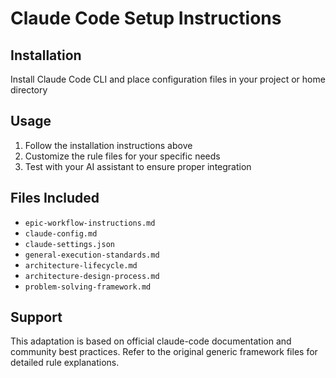 # Claude Code Setup Instructions

## Installation
Install Claude Code CLI and place configuration files in your project or home directory

## Usage
1. Follow the installation instructions above
2. Customize the rule files for your specific needs
3. Test with your AI assistant to ensure proper integration

## Files Included
- `epic-workflow-instructions.md`
- `claude-config.md`
- `claude-settings.json`
- `general-execution-standards.md`
- `architecture-lifecycle.md`
- `architecture-design-process.md`
- `problem-solving-framework.md`

## Support
This adaptation is based on official claude-code documentation and community best practices.
Refer to the original generic framework files for detailed rule explanations.
